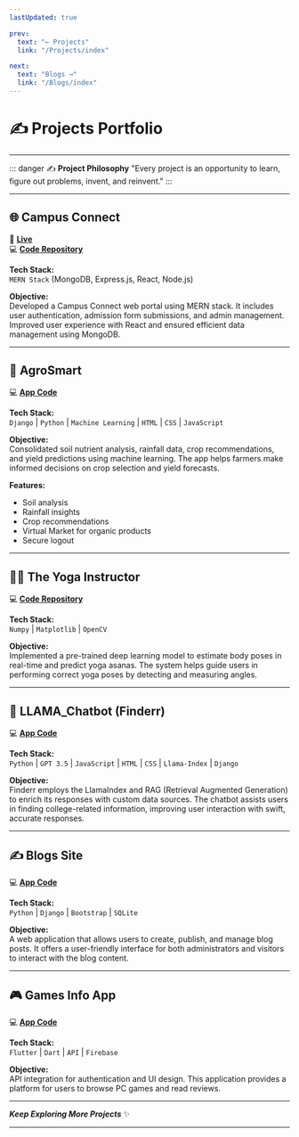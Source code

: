```yaml
---
lastUpdated: true

prev:
  text: "← Projects"
  link: "/Projects/index"

next:
  text: "Blogs →"
  link: "/Blogs/index"
---
```


# ✍️ **Projects Portfolio**

---

::: danger ✍️ **Project Philosophy**
"Every project is an opportunity to learn, figure out problems, invent, and reinvent."
:::

---

## 🌐 **Campus Connect**

🔗 **[Live ](https://campus-connect-client-one.vercel.app/)**  
💻 **[Code Repository](https://github.com/1-Sanchit-1?tab=repositories)**

**Tech Stack:**  
`MERN Stack` (MongoDB, Express.js, React, Node.js)

**Objective:**  
Developed a Campus Connect web portal using MERN stack. It includes user authentication, admission form submissions, and admin management. Improved user experience with React and ensured efficient data management using MongoDB.

---

## 🌾 **AgroSmart**

💻 **[App Code](https://github.com/1-Sanchit-1/AgroSmart)**

**Tech Stack:**  
`Django` | `Python` | `Machine Learning` | `HTML` | `CSS` | `JavaScript`

**Objective:**  
Consolidated soil nutrient analysis, rainfall data, crop recommendations, and yield predictions using machine learning. The app helps farmers make informed decisions on crop selection and yield forecasts.

**Features:**

- Soil analysis
- Rainfall insights
- Crop recommendations
- Virtual Market for organic products
- Secure logout

---

## 🧘‍♂️ **The Yoga Instructor**

💻 **[Code Repository](https://github.com/1-Sanchit-1/yoga_mentor)**

**Tech Stack:**  
`Numpy` | `Matplotlib` | `OpenCV`

**Objective:**  
Implemented a pre-trained deep learning model to estimate body poses in real-time and predict yoga asanas. The system helps guide users in performing correct yoga poses by detecting and measuring angles.

---

## 🤖 **LLAMA_Chatbot (Finderr)**

💻 **[App Code](https://github.com/1-Sanchit-1/LLAMA_Chatbot/tree/master)**

**Tech Stack:**  
`Python` | `GPT 3.5` | `JavaScript` | `HTML` | `CSS` | `Llama-Index` | `Django`

**Objective:**  
Finderr employs the LlamaIndex and RAG (Retrieval Augmented Generation) to enrich its responses with custom data sources. The chatbot assists users in finding college-related information, improving user interaction with swift, accurate responses.

---

## ✍️ **Blogs Site**

💻 **[App Code](https://github.com/1-Sanchit-1/Blogs)**

**Tech Stack:**  
`Python` | `Django` | `Bootstrap` | `SQLite`

**Objective:**  
A web application that allows users to create, publish, and manage blog posts. It offers a user-friendly interface for both administrators and visitors to interact with the blog content.

---

## 🎮 **Games Info App**

💻 **[App Code](https://github.com/1-Sanchit-1/Appophilia)**

**Tech Stack:**  
`Flutter` | `Dart` | `API` | `Firebase`

**Objective:**  
API integration for authentication and UI design. This application provides a platform for users to browse PC games and read reviews.

---

**_Keep Exploring More Projects_** ✨

---
